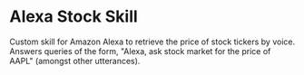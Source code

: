 Alexa Stock Skill
==

Custom skill for Amazon Alexa to retrieve the price of stock tickers by voice. Answers queries of the form, "Alexa, ask stock market for the price of AAPL" (amongst other utterances).
